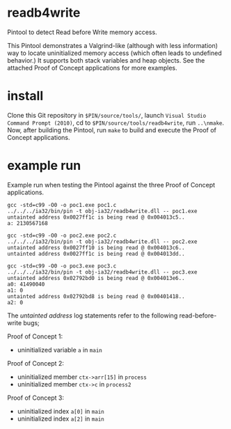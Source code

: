 readb4write
===========

Pintool to detect Read before Write memory access.

This Pintool demonstrates a Valgrind-like (although with less information)
way to locate uninitialized memory access (which often leads to undefined
behavior.) It supports both stack variables and heap objects. See the attached
Proof of Concept applications for more examples.

install
=======

Clone this Git repository in `$PIN/source/tools/`, launch `Visual Studio
Command Prompt (2010)`, cd to `$PIN/source/tools/readb4write`, run `..\nmake`.
Now, after building the Pintool, run `make` to build and execute the Proof of
Concept applications.

example run
===========

Example run when testing the Pintool against the three Proof of Concept
applications.

```
gcc -std=c99 -O0 -o poc1.exe poc1.c
../../../ia32/bin/pin -t obj-ia32/readb4write.dll -- poc1.exe
untainted address 0x0027ff1c is being read @ 0x004013c5..
a: 2130567168

gcc -std=c99 -O0 -o poc2.exe poc2.c
../../../ia32/bin/pin -t obj-ia32/readb4write.dll -- poc2.exe
untainted address 0x0027ff10 is being read @ 0x004013c6..
untainted address 0x0027ff1c is being read @ 0x004013dd..

gcc -std=c99 -O0 -o poc3.exe poc3.c
../../../ia32/bin/pin -t obj-ia32/readb4write.dll -- poc3.exe
untainted address 0x02792bd0 is being read @ 0x004013e6..
a0: 41490040
a1: 0
untainted address 0x02792bd8 is being read @ 0x00401418..
a2: 0
```

The *untainted address* log statements refer to the following
read-before-write bugs;

Proof of Concept 1:

- uninitialized variable `a` in `main`

Proof of Concept 2:

- uninitialized member `ctx->arr[15]` in `process`
- uninitialized member `ctx->c` in `process2`

Proof of Concept 3:

- uninitialized index `a[0]` in `main`
- uninitialized index `a[2]` in `main`
